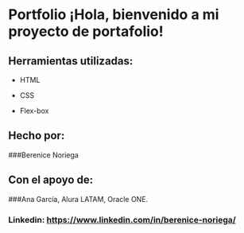 # Portfolio ¡Hola, bienvenido a mi proyecto de portafolio!

## Herramientas utilizadas:

* HTML

* CSS

* Flex-box

## Hecho por:

###Berenice Noriega

## Con el apoyo de:

###Ana García, Alura LATAM, Oracle ONE.

### Linkedin: https://www.linkedin.com/in/berenice-noriega/
